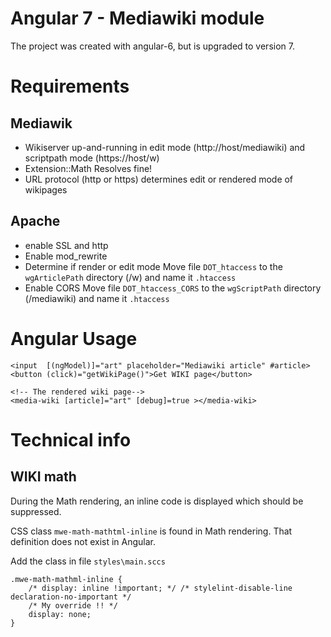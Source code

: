 # Angular 7 - Mediawiki module
The project was created with angular-6, but is upgraded to version 7.

# Requirements

## Mediawik
* Wikiserver up-and-running in edit mode (http://host/mediawiki) and scriptpath mode (https://host/w)
* Extension::Math 
Resolves fine!
* URL protocol (http or https) determines edit or rendered mode of wikipages

## Apache
* enable SSL and http 
* Enable mod_rewrite
* Determine if render or edit mode
Move file `DOT_htaccess` to the `wgArticlePath` directory (/w) and name it `.htaccess`
* Enable CORS 
Move file `DOT_htaccess_CORS` to the `wgScriptPath` directory (/mediawiki) and name it `.htaccess`

# Angular Usage

```
<input  [(ngModel)]="art" placeholder="Mediawiki article" #article>
<button (click)="getWikiPage()">Get WIKI page</button>

<!-- The rendered wiki page-->
<media-wiki [article]="art" [debug]=true ></media-wiki>
```


# Technical info

## WIKI math

During the Math rendering, an inline code is displayed which should be suppressed.

CSS class `mwe-math-mathtml-inline` is found in Math rendering. That definition does not exist in Angular. 

Add the class in file `styles\main.sccs`

```
.mwe-math-mathml-inline {
    /* display: inline !important; */ /* stylelint-disable-line declaration-no-important */
    /* My override !! */
    display: none; 
}
```